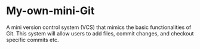 # My-own-mini-Git
A mini version control system (VCS) that mimics the basic functionalities of Git. This system will allow users to add files, commit changes, and checkout specific commits etc.
